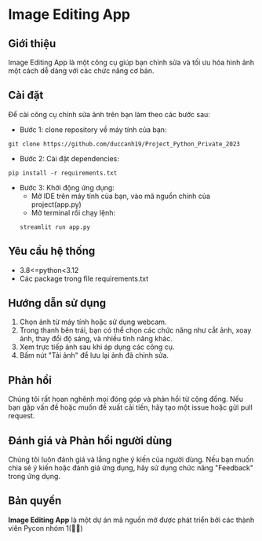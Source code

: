 # Image Editing App
## Giới thiệu
Image Editing App là một công cụ giúp bạn chỉnh sửa và tối ưu hóa hình ảnh một cách dễ dàng với các chức năng cơ bản.

## Cài đặt
Để cài công cụ chỉnh sửa ảnh trên bạn làm theo các bước sau:
- Bước 1: clone repository về máy tính của bạn:
```
git clone https://github.com/duccanh19/Project_Python_Private_2023
```
- Bước 2: Cài đặt dependencies:
```
pip install -r requirements.txt
```
- Bước 3: Khởi động ứng dụng:
    + Mở IDE trên máy tính của bạn, vào mã nguồn chính của project(app.py)
    + Mở terminal rồi chạy lệnh:
    ```
    streamlit run app.py
    ```
## Yêu cầu hệ thống
- 3.8<=python<3.12
- Các package trong file requirements.txt
## Hướng dẫn sử dụng
1. Chọn ảnh từ máy tính hoặc sử dụng webcam.
2. Trong thanh bên trái, bạn có thể chọn các chức năng như cắt ảnh, xoay ảnh, thay đổi độ sáng, và nhiều tính năng khác.
3. Xem trực tiếp ảnh sau khi áp dụng các công cụ.
4. Bấm nút "Tải ảnh" để lưu lại ảnh đã chỉnh sửa.
## Phản hồi
Chúng tôi rất hoan nghênh mọi đóng góp và phản hồi từ cộng đồng. Nếu bạn gặp vấn đề hoặc muốn đề xuất cải tiến, hãy tạo một issue hoặc gửi pull request.
## Đánh giá và Phản hồi người dùng
Chúng tôi luôn đánh giá và lắng nghe ý kiến của người dùng. Nếu bạn muốn chia sẻ ý kiến hoặc đánh giá ứng dụng, hãy sử dụng chức năng "Feedback" trong ứng dụng.
## Bản quyền
**Image Editing App** là một dự án mã nguồn mở được phát triển bởi các thành viên Pycon nhóm 1(💙💛)

